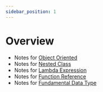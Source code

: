 ```yaml
---
sidebar_position: 1
---
```


# Overview
- Notes for [Object Oriented](./object-oriented.md)
- Notes for [Nested Class](./nested-class.md)
- Notes for [Lambda Expression](./lambda.md)
- Notes for [Function Reference](./function-reference.md)
- Notes for [Fundamental Data Type](./fundamental-datatype.md)
